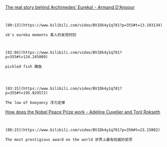 [The real story behind Archimedes’ Eureka! - Armand D'Angour](https://www.bilibili.com/video/BV1Dk4y1q781?p=355)

```ad-note


[00:13](https://www.bilibili.com/video/BV1Dk4y1q781?p=355#t=13.103134)

sb's eureka moments 某人的发现时刻

```
```ad-note


[02:04](https://www.bilibili.com/video/BV1Dk4y1q781?p=355#t=124.245009)

pickled fish 腌鱼

```

```ad-note



[03:15](https://www.bilibili.com/video/BV1Dk4y1q781?p=355#t=195.829572)

The low of buoyancy 浮力定律

```
[How does the Nobel Peace Prize work - Adeline Cuvelier and Toril Rokseth](https://www.bilibili.com/video/BV1Dk4y1q781?p=356)


```ad-note


[00:23](https://www.bilibili.com/video/BV1Dk4y1q781?p=356#t=23.15802)

The most prestigious award on the world 世界上最有权威的奖项

```

```ad-note



```